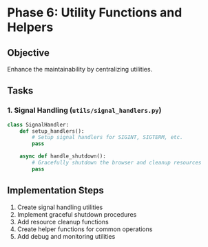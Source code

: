 # Phase 6: Utility Functions and Helpers

## Objective

Enhance the maintainability by centralizing utilities.

## Tasks

### 1. Signal Handling (`utils/signal_handlers.py`)

```python
class SignalHandler:
    def setup_handlers():
        # Setup signal handlers for SIGINT, SIGTERM, etc.
        pass

    async def handle_shutdown():
        # Gracefully shutdown the browser and cleanup resources
        pass
```

## Implementation Steps

1. Create signal handling utilities
2. Implement graceful shutdown procedures
3. Add resource cleanup functions
4. Create helper functions for common operations
5. Add debug and monitoring utilities
